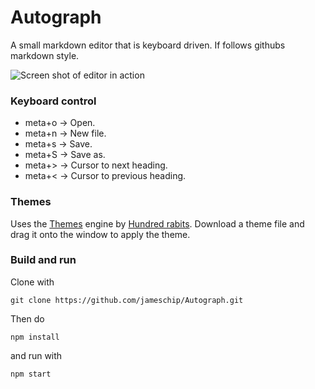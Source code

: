 # Autograph

A small markdown editor that is keyboard driven. If follows githubs markdown style.

![Screen shot of editor in action](https://raw.githubusercontent.com/jameschip/Autograph/master/screenshot.png "Screen shot")


### Keyboard control

* meta+o -> Open.
* meta+n -> New file.
* meta+s -> Save.
* meta+S -> Save as.
* meta+> -> Cursor to next heading.
* meta+< -> Cursor to previous heading.

### Themes

Uses the [Themes](https://github.com/hundredrabbits/Themes) engine by [Hundred rabits](https://100r.co/). Download a theme file and drag it onto the window to apply the theme.

### Build and run

Clone with 
```
git clone https://github.com/jameschip/Autograph.git
```
Then do
```
npm install
```
and run with
```
npm start
```